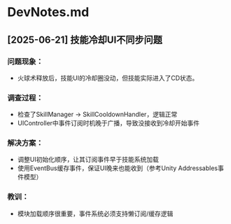 ﻿# DevNotes.md

## [2025-06-21] 技能冷却UI不同步问题

### 问题现象：
- 火球术释放后，技能UI的冷却圈没动，但技能实际进入了CD状态。

### 调查过程：
- 检查了SkillManager -> SkillCooldownHandler，逻辑正常
- UIController中事件订阅时机晚于广播，导致没接收到冷却开始事件

### 解决方案：
- 调整UI初始化顺序，让其订阅事件早于技能系统加载
- 使用EventBus缓存事件，保证UI晚来也能收到（参考Unity Addressables事件模型）

### 教训：
- 模块加载顺序很重要，事件系统必须支持懒订阅/缓存逻辑
